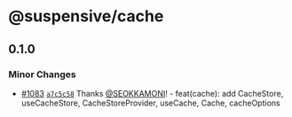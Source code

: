 # @suspensive/cache

## 0.1.0

### Minor Changes

- [#1083](https://github.com/toss/suspensive/pull/1083) [`a7c5c58`](https://github.com/toss/suspensive/commit/a7c5c58521ab1aac93420c0a896683917c741af5) Thanks [@SEOKKAMONI](https://github.com/SEOKKAMONI)! - feat(cache): add CacheStore, useCacheStore, CacheStoreProvider, useCache, Cache, cacheOptions
